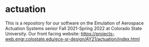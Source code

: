 # actuation
This is a repository for our software on the Emulation of Aerospace Actuation Systems senior Fall 2021-Spring 2022 at Colorado State University. Our front facing website: https://projects-web.engr.colostate.edu/ece-sr-design/AY21/actuation/index.html
